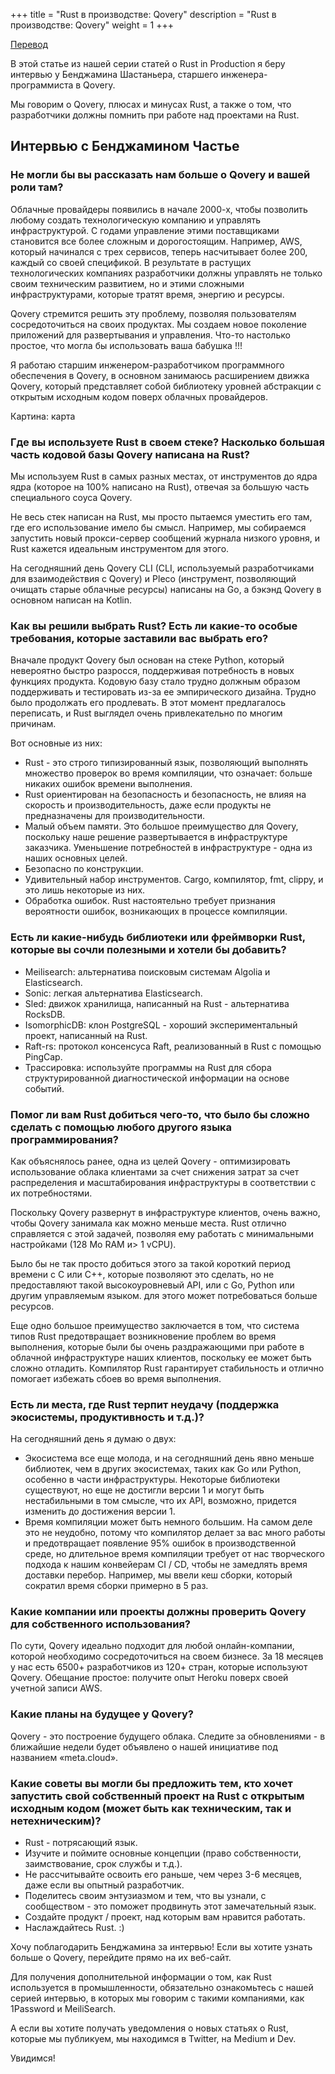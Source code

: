 +++
title = "Rust в производстве: Qovery"
description = "Rust в производстве: Qovery"
weight = 1
+++

[Перевод](https://serokell.io/blog/rust-in-production-qovery)

В этой статье из нашей серии статей о Rust in Production я беру интервью у Бенджамина Шастаньера, старшего инженера-программиста в Qovery.

Мы говорим о Qovery, плюсах и минусах Rust, а также о том, что разработчики должны помнить при работе над проектами на Rust.

## Интервью с Бенджамином Частье

### Не могли бы вы рассказать нам больше о Qovery и вашей роли там?

Облачные провайдеры появились в начале 2000-х, чтобы позволить любому создать технологическую компанию и управлять инфраструктурой. С годами управление этими поставщиками становится все более сложным и дорогостоящим. Например, AWS, который начинался с трех сервисов, теперь насчитывает более 200, каждый со своей спецификой. В результате в растущих технологических компаниях разработчики должны управлять не только своим техническим развитием, но и этими сложными инфраструктурами, которые тратят время, энергию и ресурсы.

Qovery стремится решить эту проблему, позволяя пользователям сосредоточиться на своих продуктах. Мы создаем новое поколение приложений для развертывания и управления. Что-то настолько простое, что могла бы использовать ваша бабушка !!!

Я работаю старшим инженером-разработчиком программного обеспечения в Qovery, в основном занимаюсь расширением движка Qovery, который представляет собой библиотеку уровней абстракции с открытым исходным кодом поверх облачных провайдеров.

Картина: карта

### Где вы используете Rust в своем стеке? Насколько большая часть кодовой базы Qovery написана на Rust?

Мы используем Rust в самых разных местах, от инструментов до ядра ядра (которое на 100% написано на Rust), отвечая за большую часть специального соуса Qovery.

Не весь стек написан на Rust, мы просто пытаемся уместить его там, где его использование имело бы смысл. Например, мы собираемся запустить новый прокси-сервер сообщений журнала низкого уровня, и Rust кажется идеальным инструментом для этого.

На сегодняшний день Qovery CLI (CLI, используемый разработчиками для взаимодействия с Qovery) и Pleco (инструмент, позволяющий очищать старые облачные ресурсы) написаны на Go, а бэкэнд Qovery в основном написан на Kotlin.

### Как вы решили выбрать Rust? Есть ли какие-то особые требования, которые заставили вас выбрать его?

Вначале продукт Qovery был основан на стеке Python, который невероятно быстро разросся, поддерживая потребность в новых функциях продукта. Кодовую базу стало трудно должным образом поддерживать и тестировать из-за ее эмпирического дизайна. Трудно было продолжать его продлевать. В этот момент предлагалось переписать, и Rust выглядел очень привлекательно по многим причинам.

Вот основные из них:

- Rust - это строго типизированный язык, позволяющий выполнять множество проверок во время компиляции, что означает: больше никаких ошибок времени выполнения.
- Rust ориентирован на безопасность и безопасность, не влияя на скорость и производительность, даже если продукты не предназначены для производительности.
- Малый объем памяти. Это большое преимущество для Qovery, поскольку наше решение развертывается в инфраструктуре заказчика. Уменьшение потребностей в инфраструктуре - одна из наших основных целей.
- Безопасно по конструкции.
- Удивительный набор инструментов. Cargo, компилятор, fmt, clippy, и это лишь некоторые из них.
- Обработка ошибок. Rust настоятельно требует признания вероятности ошибок, возникающих в процессе компиляции.

### Есть ли какие-нибудь библиотеки или фреймворки Rust, которые вы сочли полезными и хотели бы добавить?

- Meilisearch: альтернатива поисковым системам Algolia и Elasticsearch.
- Sonic: легкая альтернатива Elasticsearch.
- Sled: движок хранилища, написанный на Rust - альтернатива RocksDB.
- IsomorphicDB: клон PostgreSQL - хороший экспериментальный проект, написанный на Rust.
- Raft-rs: протокол консенсуса Raft, реализованный в Rust с помощью PingCap.
- Трассировка: используйте программы на Rust для сбора структурированной диагностической информации на основе событий.

### Помог ли вам Rust добиться чего-то, что было бы сложно сделать с помощью любого другого языка программирования?

Как объяснялось ранее, одна из целей Qovery - оптимизировать использование облака клиентами за счет снижения затрат за счет распределения и масштабирования инфраструктуры в соответствии с их потребностями.

Поскольку Qovery развернут в инфраструктуре клиентов, очень важно, чтобы Qovery занимала как можно меньше места. Rust отлично справляется с этой задачей, позволяя ему работать с минимальными настройками (128 Mo RAM и> 1 vCPU).

Было бы не так просто добиться этого за такой короткий период времени с C или C++, которые позволяют это сделать, но не предоставляют такой высокоуровневый API, или с Go, Python или другим управляемым языком. для этого может потребоваться больше ресурсов.

Еще одно большое преимущество заключается в том, что система типов Rust предотвращает возникновение проблем во время выполнения, которые были бы очень раздражающими при работе в облачной инфраструктуре наших клиентов, поскольку ее может быть сложно отладить. Компилятор Rust гарантирует стабильность и отлично помогает избежать сбоев во время выполнения. 

### Есть ли места, где Rust терпит неудачу (поддержка экосистемы, продуктивность и т.д.)?

На сегодняшний день я думаю о двух:

- Экосистема все еще молода, и на сегодняшний день явно меньше библиотек, чем в других экосистемах, таких как Go или Python, особенно в части инфраструктуры. Некоторые библиотеки существуют, но еще не достигли версии 1 и могут быть нестабильными в том смысле, что их API, возможно, придется изменить до достижения версии 1.
- Время компиляции может быть немного большим. На самом деле это не неудобно, потому что компилятор делает за вас много работы и предотвращает появление 95% ошибок в производственной среде, но длительное время компиляции требует от нас творческого подхода к нашим конвейерам CI / CD, чтобы не замедлять время доставки перебор. Например, мы ввели кеш сборки, который сократил время сборки примерно в 5 раз.

### Какие компании или проекты должны проверить Qovery для собственного использования?

По сути, Qovery идеально подходит для любой онлайн-компании, которой необходимо сосредоточиться на своем бизнесе. За 18 месяцев у нас есть 6500+ разработчиков из 120+ стран, которые используют Qovery. Обещание простое: получите опыт Heroku поверх своей учетной записи AWS.

### Какие планы на будущее у Qovery?

Qovery - это построение будущего облака. Следите за обновлениями - в ближайшие недели будет объявлено о нашей инициативе под названием «meta.cloud».

### Какие советы вы могли бы предложить тем, кто хочет запустить свой собственный проект на Rust с открытым исходным кодом (может быть как техническим, так и нетехническим)?

- Rust - потрясающий язык.
- Изучите и поймите основные концепции (право собственности, заимствование, срок службы и т.д.).
- Не рассчитывайте освоить его раньше, чем через 3-6 месяцев, даже если вы опытный разработчик.
- Поделитесь своим энтузиазмом и тем, что вы узнали, с сообществом - это поможет продвинуть этот замечательный язык.
- Создайте продукт / проект, над которым вам нравится работать.
- Наслаждайтесь Rust. :)

Хочу поблагодарить Бенджамина за интервью! Если вы хотите узнать больше о Qovery, перейдите прямо на их веб-сайт.

Для получения дополнительной информации о том, как Rust используется в промышленности, обязательно ознакомьтесь с нашей серией интервью, в которых мы говорим с такими компаниями, как 1Password и MeiliSearch.

А если вы хотите получать уведомления о новых статьях о Rust, которые мы публикуем, мы находимся в Twitter, на Medium и Dev.

Увидимся!